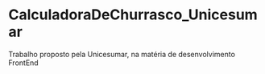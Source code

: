 ﻿# CalculadoraDeChurrasco_Unicesumar
Trabalho proposto pela Unicesumar, na matéria de desenvolvimento FrontEnd
